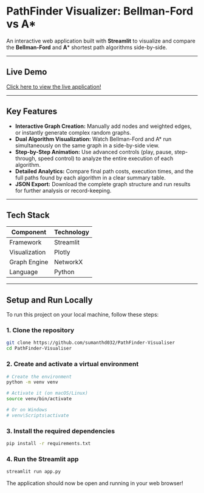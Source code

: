 # PathFinder Visualizer: Bellman-Ford vs A*

An interactive web application built with **Streamlit** to visualize and compare the **Bellman-Ford** and **A*** shortest path algorithms side-by-side.

---

## Live Demo
[Click here to view the live application!](https://pathfinder-visualiser.streamlit.app/)



---

## Key Features
- **Interactive Graph Creation:** Manually add nodes and weighted edges, or instantly generate complex random graphs.  
- **Dual Algorithm Visualization:** Watch Bellman-Ford and A* run simultaneously on the same graph in a side-by-side view.  
- **Step-by-Step Animation:** Use advanced controls (play, pause, step-through, speed control) to analyze the entire execution of each algorithm.  
- **Detailed Analytics:** Compare final path costs, execution times, and the full paths found by each algorithm in a clear summary table.  
- **JSON Export:** Download the complete graph structure and run results for further analysis or record-keeping.  

---

## Tech Stack
| Component | Technology |
|------------|-------------|
| Framework | Streamlit |
| Visualization | Plotly |
| Graph Engine | NetworkX |
| Language | Python |

---

## Setup and Run Locally

To run this project on your local machine, follow these steps:

### 1. Clone the repository
```bash
git clone https://github.com/sumanthd032/PathFinder-Visualiser
cd PathFinder-Visualiser
```

### 2. Create and activate a virtual environment
```bash
# Create the environment
python -m venv venv

# Activate it (on macOS/Linux)
source venv/bin/activate

# Or on Windows
# venv\Scripts\activate
```

### 3. Install the required dependencies
```bash
pip install -r requirements.txt
```

### 4. Run the Streamlit app
```bash
streamlit run app.py
```

The application should now be open and running in your web browser! 

